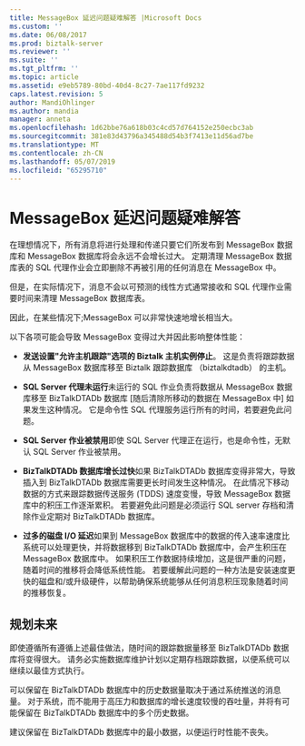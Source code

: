 ```yaml
---
title: MessageBox 延迟问题疑难解答 |Microsoft Docs
ms.custom: ''
ms.date: 06/08/2017
ms.prod: biztalk-server
ms.reviewer: ''
ms.suite: ''
ms.tgt_pltfrm: ''
ms.topic: article
ms.assetid: e9eb5789-80bd-40d4-8c27-7ae117fd9232
caps.latest.revision: 5
author: MandiOhlinger
ms.author: mandia
manager: anneta
ms.openlocfilehash: 1d62bbe76a618b03c4cd57d764152e250ecbc3ab
ms.sourcegitcommit: 381e83d43796a345488d54b3f7413e11d56ad7be
ms.translationtype: MT
ms.contentlocale: zh-CN
ms.lasthandoff: 05/07/2019
ms.locfileid: "65295710"
---
```

# <a name="troubleshooting-messagebox-latency-issues"></a>MessageBox 延迟问题疑难解答
在理想情况下，所有消息将进行处理和传递只要它们所发布到 MessageBox 数据库和 MessageBox 数据库将会永远不会增长过大。 定期清理 MessageBox 数据库表的 SQL 代理作业会立即删除不再被引用的任何消息在 MessageBox 中。  
  
 但是，在实际情况下，消息不会以可预测的线性方式通常接收和 SQL 代理作业需要时间来清理 MessageBox 数据库表。  
  
 因此，在某些情况下;MessageBox 可以非常快速地增长相当大。  
  
 以下各项可能会导致 MessageBox 变得过大并因此影响整体性能：  
  
-   **发送设置"允许主机跟踪"选项的 Biztalk 主机实例停止**。 这是负责将跟踪数据从 MessageBox 数据库移至 Biztalk 跟踪数据库 （biztalkdtadb） 的主机。  
  
-   **SQL Server 代理未运行**未运行的 SQL 作业负责将数据从 MessageBox 数据库移至 BizTalkDTADb 数据库 [随后清除所移动的数据在 MessageBox 中] 如果发生这种情况。 它是命令性 SQL 代理服务运行所有的时间，若要避免此问题。  
  
-   **SQL Server 作业被禁用**即使 SQL Server 代理正在运行，也是命令性，无默认 SQL Server 作业被禁用。  
  
-   **BizTalkDTADb 数据库增长过快**如果 BizTalkDTADb 数据库变得非常大，导致插入到 BizTalkDTADb 数据库需要更长时间发生这种情况。 在此情况下移动数据的方式来跟踪数据传送服务 (TDDS) 速度变慢，导致 MessageBox 数据库中的积压工作逐渐累积。 若要避免此问题是必须运行 SQL server 存档和清除作业定期对 BizTalkDTADb 数据库。  
  
-   **过多的磁盘 I/O 延迟**如果到 MessageBox 数据库中的数据的传入速率速度比系统可以处理更快，并将数据移到 BizTalkDTADb 数据库中，会产生积压在 MessageBox 数据库中。 如果积压工作数据持续增加，这是很严重的问题，随着时间的推移将会降低系统性能。 若要缓解此问题的一种方法是安装速度更快的磁盘和/或升级硬件，以帮助确保系统能够从任何消息积压现象随着时间的推移恢复。  
  
## <a name="plan-for-the-future"></a>规划未来  
 即使遵循所有遵循上述最佳做法，随时间的跟踪数据量移至 BizTalkDTADb 数据库将变得很大。 请务必实施数据库维护计划以定期存档跟踪数据，以便系统可以继续以最佳方式执行。  
  
 可以保留在 BizTalkDTADb 数据库中的历史数据量取决于通过系统推送的消息量。 对于系统，而不能用于高压力和数据库的增长速度较慢的吞吐量，并将有可能保留在 BizTalkDTADb 数据库中的多个历史数据。  
  
 建议保留在 BizTalkDTADb 数据库中的最小数据，以便运行时性能不丧失。